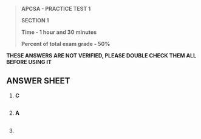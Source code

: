 > **APCSA - PRACTICE TEST 1**
>
> **SECTION 1**
>
> **Time - 1 hour and 30 minutes**
> 
> **Percent of total exam grade - 50%**

**THESE ANSWERS ARE NOT VERIFIED, PLEASE DOUBLE CHECK THEM ALL BEFORE USING IT**

## ANSWER SHEET

1.  **C**
##
2.  **A**
##
3.  